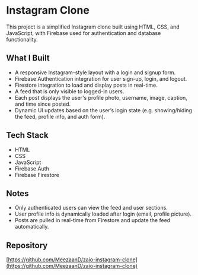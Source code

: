# Instagram Clone

This project is a simplified Instagram clone built using HTML, CSS, and JavaScript, with Firebase used for authentication and database functionality.

## What I Built

- A responsive Instagram-style layout with a login and signup form.
- Firebase Authentication integration for user sign-up, login, and logout.
- Firestore integration to load and display posts in real-time.
- A feed that is only visible to logged-in users.
- Each post displays the user's profile photo, username, image, caption, and time since posted.
- Dynamic UI updates based on the user’s login state (e.g. showing/hiding the feed, profile info, and auth form).

## Tech Stack

- HTML
- CSS
- JavaScript
- Firebase Auth
- Firebase Firestore

## Notes

- Only authenticated users can view the feed and user sections.
- User profile info is dynamically loaded after login (email, profile picture).
- Posts are pulled in real-time from Firestore and update the feed automatically.

## Repository

[https://github.com/MeezaanD/zaio-instagram-clone](https://github.com/MeezaanD/zaio-instagram-clone)
